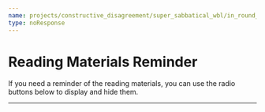 ```yaml
---
name: projects/constructive_disagreement/super_sabbatical_wbl/in_round_materials_reminder.md
type: noResponse
---
```


# Reading Materials Reminder

If you need a reminder of the reading materials, you can use the radio buttons below to display and hide them.

---
